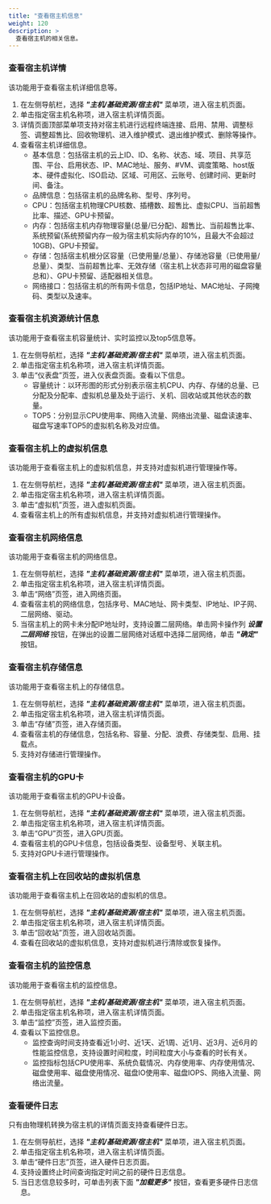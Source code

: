 ```yaml
---
title: "查看宿主机信息"
weight: 120
description: >
  查看宿主机的相关信息。
---
```


### 查看宿主机详情

该功能用于查看宿主机详细信息等。

1. 在左侧导航栏，选择 **_"主机/基础资源/宿主机"_** 菜单项，进入宿主机页面。
2. 单击指定宿主机名称项，进入宿主机详情页面。
3. 详情页面顶部菜单项支持对宿主机进行远程终端连接、启用、禁用、调整标签、调整超售比、回收物理机、进入维护模式、退出维护模式、删除等操作。
4. 查看宿主机详细信息。
    - 基本信息：包括宿主机的云上ID、ID、名称、状态、域、项目、共享范围、平台、启用状态、IP、MAC地址、服务、#VM、调度策略、host版本、硬件虚拟化、ISO启动、区域、可用区、云账号、创建时间、更新时间、备注。
    - 品牌信息：包括宿主机的品牌名称、型号、序列号。
    - CPU：包括宿主机物理CPU核数、插槽数、超售比、虚拟CPU、当前超售比率、描述、GPU卡预留。
    - 内存：包括宿主机内存物理容量(总量/已分配)、超售比、当前超售比率、系统预留(系统预留内存一般为宿主机实际内存的10%，且最大不会超过10GB)、GPU卡预留。
    - 存储：包括宿主机根分区容量（已使用量/总量）、存储池容量（已使用量/总量）、类型、当前超售比率、无效存储（宿主机上状态非可用的磁盘容量总和）、GPU卡预留、适配器相关信息。
    - 网络接口：包括宿主机的所有网卡信息，包括IP地址、MAC地址、子网掩码、类型以及速率。

### 查看宿主机资源统计信息

该功能用于查看宿主机容量统计、实时监控以及top5信息等。

1. 在左侧导航栏，选择 **_"主机/基础资源/宿主机"_** 菜单项，进入宿主机页面。
2. 单击指定宿主机名称项，进入宿主机详情页面。
3. 单击“仪表盘”页签，进入仪表盘页面。查看以下信息。
    - 容量统计：以环形图的形式分别表示宿主机CPU、内存、存储的总量、已分配及分配率、虚拟机总量及处于运行、关机、回收站或其他状态的数量。
    - TOP5：分别显示CPU使用率、网络入流量、网络出流量、磁盘读速率、磁盘写速率TOP5的虚拟机名称及对应值。

### 查看宿主机上的虚拟机信息

该功能用于查看宿主机上的虚拟机信息，并支持对虚拟机进行管理操作等。

1. 在左侧导航栏，选择 **_"主机/基础资源/宿主机"_** 菜单项，进入宿主机页面。
2. 单击指定宿主机名称项，进入宿主机详情页面。
3. 单击“虚拟机”页签，进入虚拟机页面。
4. 查看宿主机上的所有虚拟机信息，并支持对虚拟机进行管理操作。

### 查看宿主机网络信息

该功能用于查看宿主机的网络信息。

1. 在左侧导航栏，选择 **_"主机/基础资源/宿主机"_** 菜单项，进入宿主机页面。
2. 单击指定宿主机名称项，进入宿主机详情页面。
3. 单击“网络”页签，进入网络页面。
4. 查看宿主机的网络信息，包括序号、MAC地址、网卡类型、IP地址、IP子网、二层网络、驱动。
5. 当宿主机上的网卡未分配IP地址时，支持设置二层网络。单击网卡操作列 **_设置二层网络_** 按钮，在弹出的设置二层网络对话框中选择二层网络，单击 **_"确定"_** 按钮。

### 查看宿主机存储信息

该功能用于查看宿主机上的存储信息。

1. 在左侧导航栏，选择 **_"主机/基础资源/宿主机"_** 菜单项，进入宿主机页面。
2. 单击指定宿主机名称项，进入宿主机详情页面。
3. 单击“存储”页签，进入存储页面。
4. 查看宿主机的存储信息，包括名称、容量、分配、浪费、存储类型、启用、挂载点。
5. 支持对存储进行管理操作。

### 查看宿主机的GPU卡

该功能用于查看宿主机的GPU卡设备。

1. 在左侧导航栏，选择 **_"主机/基础资源/宿主机"_** 菜单项，进入宿主机页面。
2. 单击指定宿主机名称项，进入宿主机详情页面。
3. 单击“GPU”页签，进入GPU页面。
4. 查看宿主机的GPU卡信息，包括设备类型、设备型号、关联主机。
5. 支持对GPU卡进行管理操作。

### 查看宿主机上在回收站的虚拟机信息

该功能用于查看宿主机上在回收站的虚拟机的信息。

1. 在左侧导航栏，选择 **_"主机/基础资源/宿主机"_** 菜单项，进入宿主机页面。
2. 单击指定宿主机名称项，进入宿主机详情页面。
3. 单击“回收站”页签，进入回收站页面。
4. 查看在回收站的虚拟机信息，支持对虚拟机进行清除或恢复操作。

### 查看宿主机的监控信息

该功能用于查看宿主机的监控信息。

1. 在左侧导航栏，选择 **_"主机/基础资源/宿主机"_** 菜单项，进入宿主机页面。
2. 单击指定宿主机名称项，进入宿主机详情页面。
3. 单击“监控”页签，进入监控页面。
4. 查看以下监控信息。
    - 监控查询时间支持查看近1小时、近1天、近1周、近1月、近3月、近6月的性能监控信息，支持设置时间粒度，时间粒度大小与查看的时长有关。
    - 监控指标包括CPU使用率、系统负载情况、内存使用率、内存使用情况、磁盘使用率、磁盘使用情况、磁盘IO使用率、磁盘IOPS、网络入流量、网络出流量。


### 查看硬件日志

只有由物理机转换为宿主机的详情页面支持查看硬件日志。

1. 在左侧导航栏，选择 **_"主机/基础资源/宿主机"_** 菜单项，进入宿主机页面。
2. 单击指定宿主机名称项，进入宿主机详情页面。
3. 单击“硬件日志”页签，进入硬件日志页面。
4. 支持设置终止时间查询指定时间之前的硬件日志信息。
5. 当日志信息较多时，可单击列表下面 **_"加载更多"_** 按钮，查看更多硬件日志信息。
